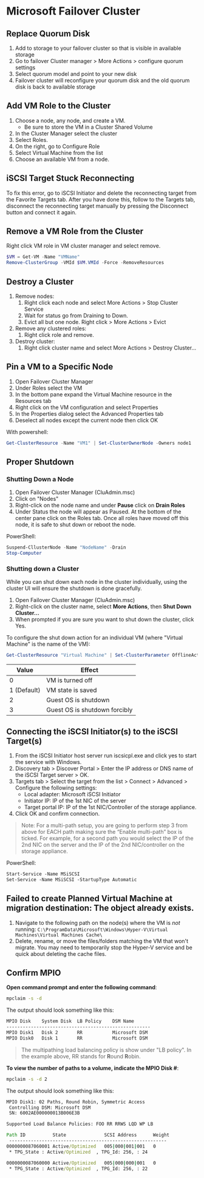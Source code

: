 # Microsoft Failover Cluster

## Replace Quorum Disk

1. Add to storage to your failover cluster so that is visible in available storage
2. Go to failover Cluster manager > More Actions > configure quorum settings
3. Select quorum model and point to your new disk
4. Failover cluster will reconfigure your quorum disk and the old quorum disk is back to available storage

## Add VM Role to the Cluster

1. Choose a node, any node, and create a VM.
      - Be sure to store the VM in a Cluster Shared Volume
2. In the Cluster Manager select the cluster 
3. Select Roles.
4. On the right, go to Configure Role
5. Select Virtual Machine from the list
6. Choose an available VM from a node. 

## iSCSI Target Stuck Reconnecting

To fix this error, go to iSCSI Initiator and delete the reconnecting target from the Favorite Targets tab. After you have done this, follow to the Targets tab, disconnect the reconnecting target manually by pressing the Disconnect button and connect it again.

## Remove a VM Role from the Cluster

Right click VM role in VM cluster manager and select remove.

```powershell
$VM = Get-VM -Name "VMName"
Remove-ClusterGroup -VMId $VM.VMId -Force -RemoveResources
```

## Destroy a Cluster

1. Remove nodes:
      1. Right click each node and select More Actions > Stop Cluster Service
      2. Wait for status go from Draining to Down.
      3. Evict all but one node. Right click > More Actions > Evict
2. Remove any clustered roles:
      1. Right click role and remove.
3. Destroy cluster:
      1. Right click cluster name and select More Actions > Destroy Cluster...

## Pin a VM to a Specific Node

1. Open Failover Cluster Manager
2. Under Roles select the VM
3. In the bottom pane expand the Virtual Machine resource in the Resources tab
4. Right click on the VM configuration and select Properties
5. In the Properties dialog select the Advanced Properties tab
6. Deselect all nodes except the current node then click OK

With powershell:

```powershell
Get-ClusterResource -Name "VM1" | Set-ClusterOwnerNode -Owners node1
```

## Proper Shutdown

### Shutting Down a Node

1. Open Failover Cluster Manager (CluAdmin.msc)
2. Click on "Nodes"
3. Right-click on the node name and under **Pause** click on **Drain Roles**
4. Under Status the node will appear as Paused.  At the bottom of the center pane click on the Roles tab. Once all roles have moved off this node, it is safe to shut down or reboot the node.

PowerShell:

```powershell
Suspend-CllusterNode -Name "NodeName" -Drain
Stop-Computer
```
### Shutting down a Cluster

While you can shut down each node in the cluster individually, using the cluster UI will ensure the shutdown is done gracefully.

1. Open Failover Cluster Manager (CluAdmin.msc)
2. Right-click on the cluster name, select **More Actions**, then **Shut Down Cluster…**
3. When prompted if you are sure you want to shut down the cluster, click Yes.

To configure the shut down action for an individual VM (where "Virtual Machine" is the name of the VM):

```powershell
Get-ClusterResource "Virtual Machine" | Set-ClusterParameter OfflineAction 1
```

Value       | Effect
----------- | ------
0           | VM is turned off
1 (Default) | VM state is saved
2           | Guest OS is shutdown
3           | Guest OS is shutdown forcibly

## Connecting the iSCSI Initiator(s) to the iSCSI Target(s)

1.	From the iSCSI Initiator host server run iscsicpl.exe and click yes to start the service with Windows. 
2.	Discovery tab > Discover Portal > Enter the IP address or DNS name of the iSCSI Target server > OK.
3.	Targets tab > Select the target from the list > Connect > Advanced > Configure the following settings: 
	- Local adapter: Microsoft iSCSI Initiator
	- Initiator IP: IP of the 1st NIC of the server
	- Target portal IP: IP of the 1st NIC/Controller of the storage appliance. 
4.	Click OK and confirm connection.
> Note: For a multi-path setup, you are going to perform step 3 from above for EACH path making sure the “Enable multi-path” box is ticked. For example, for a second path you would select the IP of the 2nd NIC on the server and the IP of the 2nd NIC/controller on the storage appliance. 

PowerShell:
```ps
Start-Service -Name MSiSCSI
Set-Service -Name MSiSCSI -StartupType Automatic
```

## Failed to create Planned Virtual Machine at migration destination: The object already exists.

1. Navigate to the following path on the node(s) where the VM is *not* running:
            `C:\ProgramData\Microsoft\Windows\Hyper-V\Virtual Machines\Virtual Machines Cache\`
2. Delete, rename, or move the files/folders matching the VM that won't migrate. You may need to temporarily stop the Hyper-V service and be quick about deleting the cache files.

## Confirm MPIO

**Open command prompt and enter the following command**:

```cmd
mpclaim -s -d
```

The output should look something like this:

```cmd
MPIO Disk    System Disk  LB Policy    DSM Name
-----------------------------------------------------
MPIO Disk1   Disk 2       RR           Microsoft DSM
MPIO Disk0   Disk 1       RR           Microsoft DSM
```

> The multipathing load balancing policy is show under "LB policy". In the example above, RR stands for **R**ound **R**obin. 

**To view the number of paths to a volume, indicate the MPIO Disk #**:

```cmd
mpclaim -s -d 2
```

The output should look something like this:

```cmd
MPIO Disk1: 02 Paths, Round Robin, Symmetric Access
 Controlling DSM: Microsoft DSM
 SN: 6002AE000000013B006E3B

Supported Load Balance Policies: FOO RR RRWS LQD WP LB

Path ID          State              SCSI Address      Weight
 ----------------------------------------------------------
0000000087060001 Active/Optimized   005|000|001|001   0
 * TPG_State : Active/Optimized  , TPG_Id: 256, : 24

0000000087060000 Active/Optimized   005|000|000|001   0
 * TPG_State : Active/Optimized  , TPG_Id: 256, : 22

```